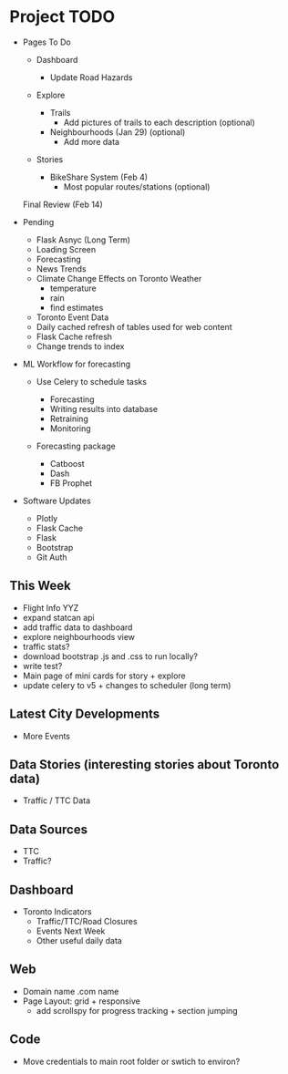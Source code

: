 Project TODO
===
*   Pages To Do
    *   Dashboard
        *   Update Road Hazards
    *   Explore
        *   Trails
            *   Add pictures of trails to each description (optional)
        *   Neighbourhoods (Jan 29) (optional)
            *   Add more data
        
    *   Stories
        *   BikeShare System (Feb 4)
            *   Most popular routes/stations (optional)

    Final Review (Feb 14)

*   Pending 
    *   Flask Asnyc (Long Term)
    *   Loading Screen
    *   Forecasting
    *   News Trends
    *   Climate Change Effects on Toronto Weather
        *   temperature
        *   rain
        *   find estimates
    *   Toronto Event Data
    *   Daily cached refresh of tables used for web content
    *   Flask Cache refresh
    *   Change trends to index

*   ML Workflow for forecasting
    *   Use Celery to schedule tasks
        *   Forecasting
        *   Writing results into database
        *   Retraining
        *   Monitoring   

    *   Forecasting package
        *   Catboost
        *   Dash
        *   FB Prophet

*   Software Updates
    *   Plotly
    *   Flask Cache
    *   Flask
    *   Bootstrap
    *   Git Auth


This Week
---
*   Flight Info YYZ
*   expand statcan api
*   add traffic data to dashboard
*   explore neighbourhoods view
*   traffic stats?
*   download bootstrap .js and .css to run locally?
*   write test?
*   Main page of mini cards for story + explore
*   update celery to v5 + changes to scheduler (long term)

Latest City Developments
---
*  More Events

Data Stories (interesting stories about Toronto data)
---
*   Traffic / TTC Data


Data Sources
---
*   TTC
*   Traffic?

Dashboard
---
*   Toronto Indicators
    *   Traffic/TTC/Road Closures
    *   Events Next Week
    *   Other useful daily data

Web
---
*   Domain name .com name
*   Page Layout: grid + responsive
    *   add scrollspy for progress tracking + section jumping

Code
---
*   Move credentials to main root folder or swtich to environ?